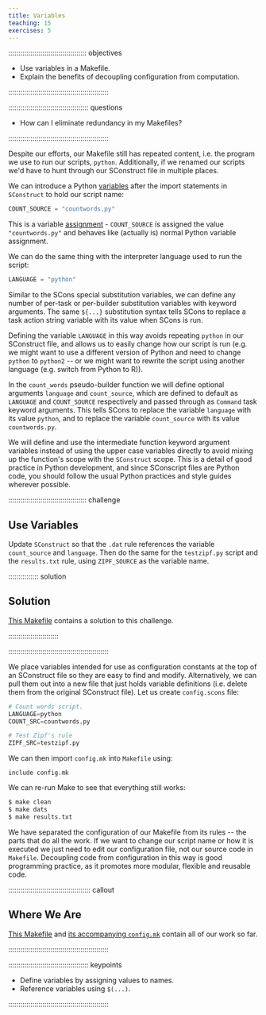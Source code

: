 ```yaml
---
title: Variables
teaching: 15
exercises: 5
---
```


::::::::::::::::::::::::::::::::::::::: objectives

- Use variables in a Makefile.
- Explain the benefits of decoupling configuration from computation.

::::::::::::::::::::::::::::::::::::::::::::::::::

:::::::::::::::::::::::::::::::::::::::: questions

- How can I eliminate redundancy in my Makefiles?

::::::::::::::::::::::::::::::::::::::::::::::::::

Despite our efforts, our Makefile still has repeated content, i.e.  the program we use to run our
scripts, `python`. Additionally, if we renamed our scripts we'd have to hunt through our SConstruct
file in multiple places.

We can introduce a Python [variables](../learners/reference.md#variable) after the import statements
in `SConstruct` to hold our script name:

```python
COUNT_SOURCE = "countwords.py"
```

This is a variable [assignment](../learners/reference.md#assignment) -
`COUNT_SOURCE` is assigned the value `"countwords.py"` and behaves like (actually is) normal Python
variable assignment.

We can do the same thing with the interpreter language used to run the script:

```python
LANGUAGE = "python"
```

Similar to the SCons special substitution variables, we can define any number of per-task or
per-builder substitution variables with keyword arguments. The same `${...}` substitution syntax
tells SCons to replace a task action string variable with its value when SCons is run.

Defining the variable `LANGUAGE` in this way avoids repeating `python` in our
SConstruct file, and allows us to easily
change how our script is run (e.g. we might want to use a different
version of Python and need to change `python` to `python2` -- or we might want
to rewrite the script using another language (e.g. switch from Python to R)).

In the `count_words` pseudo-builder function we will define optional arguments `language` and
`count_source`, which are defined to default as `LANGUAGE` and `COUNT_SOURCE` respectively and passed
through as `Command` task keyword arguments. This tells SCons to replace the variable `language`
with its value `python`, and to replace the variable `count_source` with its value `countwords.py`.

We will define and use the intermediate function keyword argument variables instead of using the
upper case variables directly to avoid mixing up the function's scope with the `SConstruct` scope.
This is a detail of good practice in Python development, and since SConscript files are Python code,
you should follow the usual Python practices and style guides wherever possible.

:::::::::::::::::::::::::::::::::::::::  challenge

## Use Variables

Update `SConstruct` so that the `.dat` rule
references the variable `count_source` and `language`.
Then do the same for the `testzipf.py` script
and the `results.txt` rule,
using `ZIPF_SOURCE` as the variable name.

:::::::::::::::  solution

## Solution

[This Makefile](files/code/06-variables-challenge/Makefile)
contains a solution to this challenge.



:::::::::::::::::::::::::

::::::::::::::::::::::::::::::::::::::::::::::::::

We place variables intended for use as configuration constants at the top of an SConstruct file so
they are easy to find and modify. Alternatively, we can pull them out into a new
file that just holds variable definitions (i.e. delete them from
the original SConstruct file). Let us create `config.scons` file:

```python
# Count words script.
LANGUAGE=python
COUNT_SRC=countwords.py

# Test Zipf's rule
ZIPF_SRC=testzipf.py
```

We can then import `config.mk` into `Makefile` using:

```make
include config.mk
```

We can re-run Make to see that everything still works:

```bash
$ make clean
$ make dats
$ make results.txt
```

We have separated the configuration of our Makefile from its rules --
the parts that do all the work. If we want to change our script name
or how it is executed we just need to edit our configuration file, not
our source code in `Makefile`. Decoupling code from configuration in
this way is good programming practice, as it promotes more modular,
flexible and reusable code.

:::::::::::::::::::::::::::::::::::::::::  callout

## Where We Are

[This Makefile](files/code/06-variables/Makefile)
and [its accompanying `config.mk`](files/code/06-variables/config.mk)
contain all of our work so far.


::::::::::::::::::::::::::::::::::::::::::::::::::

:::::::::::::::::::::::::::::::::::::::: keypoints

- Define variables by assigning values to names.
- Reference variables using `$(...)`.

::::::::::::::::::::::::::::::::::::::::::::::::::


